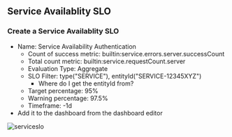 ## Service Availablity SLO
### Create a Service Availablity SLO
- Name: Service Availability Authentication 
  - Count of success metric: builtin:service.errors.server.successCount
  - Total count metric: builtin:service.requestCount.server
  - Evaluation Type: Aggregate
  - SLO Filter: type("SERVICE"), entityId("SERVICE-12345XYZ")
    - Where do I get the entityId from?
  - Target percentage: 95%
  - Warning percentage: 97.5%
  - Timeframe: -1d
- Add it to the dashboard from the dashboard editor

![serviceslo](/Actionable%20Infrastructure%20Observability%E2%80%8B/assets/images/serviceslo.png)
